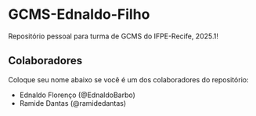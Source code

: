 # GCMS-Ednaldo-Filho
Repositório pessoal para turma de GCMS do IFPE-Recife, 2025.1!

## Colaboradores
Coloque seu nome abaixo se você é um dos colaboradores do repositório:
* Ednaldo Florenço (@EdnaldoBarbo)
* Ramide Dantas (@ramidedantas)
